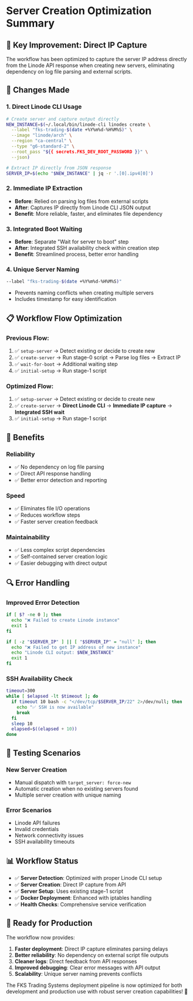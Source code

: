 # Server Creation Optimization Summary

## 🎯 **Key Improvement: Direct IP Capture**

The workflow has been optimized to capture the server IP address directly from the Linode API response when creating new servers, eliminating dependency on log file parsing and external scripts.

## 🔧 **Changes Made**

### 1. **Direct Linode CLI Usage**
```bash
# Create server and capture output directly
NEW_INSTANCE=$(~/.local/bin/linode-cli linodes create \
  --label "fks-trading-$(date +%Y%m%d-%H%M%S)" \
  --image "linode/arch" \
  --region "ca-central" \
  --type "g6-standard-2" \
  --root_pass "${{ secrets.FKS_DEV_ROOT_PASSWORD }}" \
  --json)

# Extract IP directly from JSON response
SERVER_IP=$(echo "$NEW_INSTANCE" | jq -r '.[0].ipv4[0]')
```

### 2. **Immediate IP Extraction**
- **Before**: Relied on parsing log files from external scripts
- **After**: Captures IP directly from Linode CLI JSON output
- **Benefit**: More reliable, faster, and eliminates file dependency

### 3. **Integrated Boot Waiting**
- **Before**: Separate "Wait for server to boot" step
- **After**: Integrated SSH availability check within creation step
- **Benefit**: Streamlined process, better error handling

### 4. **Unique Server Naming**
```bash
--label "fks-trading-$(date +%Y%m%d-%H%M%S)"
```
- Prevents naming conflicts when creating multiple servers
- Includes timestamp for easy identification

## 📋 **Workflow Flow Optimization**

### Previous Flow:
1. ✅ `setup-server` → Detect existing or decide to create new
2. ✅ `create-server` → Run stage-0 script → Parse log files → Extract IP
3. ✅ `wait-for-boot` → Additional waiting step
4. ✅ `initial-setup` → Run stage-1 script

### Optimized Flow:
1. ✅ `setup-server` → Detect existing or decide to create new
2. ✅ `create-server` → **Direct Linode CLI** → **Immediate IP capture** → **Integrated SSH wait**
3. ✅ `initial-setup` → Run stage-1 script

## 🚀 **Benefits**

### **Reliability**
- ✅ No dependency on log file parsing
- ✅ Direct API response handling
- ✅ Better error detection and reporting

### **Speed**
- ✅ Eliminates file I/O operations
- ✅ Reduces workflow steps
- ✅ Faster server creation feedback

### **Maintainability**
- ✅ Less complex script dependencies
- ✅ Self-contained server creation logic
- ✅ Easier debugging with direct output

## 🔍 **Error Handling**

### **Improved Error Detection**
```bash
if [ $? -ne 0 ]; then
  echo "❌ Failed to create Linode instance"
  exit 1
fi

if [ -z "$SERVER_IP" ] || [ "$SERVER_IP" = "null" ]; then
  echo "❌ Failed to get IP address of new instance"
  echo "Linode CLI output: $NEW_INSTANCE"
  exit 1
fi
```

### **SSH Availability Check**
```bash
timeout=300
while [ $elapsed -lt $timeout ]; do
  if timeout 10 bash -c "</dev/tcp/$SERVER_IP/22" 2>/dev/null; then
    echo "✅ SSH is now available"
    break
  fi
  sleep 10
  elapsed=$((elapsed + 10))
done
```

## 🎯 **Testing Scenarios**

### **New Server Creation**
- Manual dispatch with `target_server: force-new`
- Automatic creation when no existing servers found
- Multiple server creation with unique naming

### **Error Scenarios**
- Linode API failures
- Invalid credentials
- Network connectivity issues
- SSH availability timeouts

## 📊 **Workflow Status**

- ✅ **Server Detection**: Optimized with proper Linode CLI setup
- ✅ **Server Creation**: Direct IP capture from API
- ✅ **Server Setup**: Uses existing stage-1 script
- ✅ **Docker Deployment**: Enhanced with iptables handling
- ✅ **Health Checks**: Comprehensive service verification

## 🚀 **Ready for Production**

The workflow now provides:

1. **Faster deployment**: Direct IP capture eliminates parsing delays
2. **Better reliability**: No dependency on external script file outputs
3. **Cleaner logs**: Direct feedback from API responses
4. **Improved debugging**: Clear error messages with API output
5. **Scalability**: Unique server naming prevents conflicts

The FKS Trading Systems deployment pipeline is now optimized for both development and production use with robust server creation capabilities! 🎉
